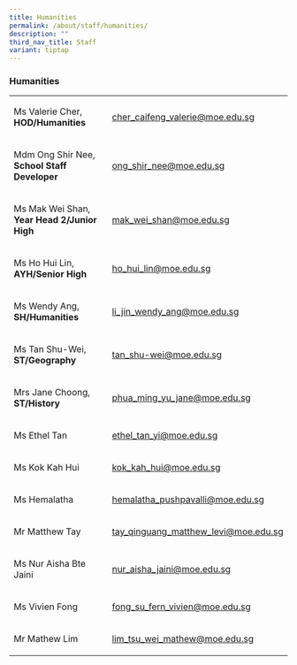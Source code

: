 ```yaml
---
title: Humanities
permalink: /about/staff/humanities/
description: ""
third_nav_title: Staff
variant: tiptap
---
```

<h3>Humanities</h3>
<table>
<tbody>
<tr>
<td rowspan="1" colspan="1">
<p>Ms Valerie Cher, <strong>HOD/Humanities</strong>
</p>
</td>
<td rowspan="1" colspan="1">
<p><a href="mailto:cher_caifeng_valerie@moe.edu.sg" rel="noopener noreferrer nofollow" target="_blank">cher_caifeng_valerie@moe.edu.sg</a>
</p>
</td>
</tr>
<tr>
<td rowspan="1" colspan="1">
<p>Mdm Ong Shir Nee, <strong>School Staff Developer</strong>
</p>
</td>
<td rowspan="1" colspan="1">
<p><a href="mailto:ong_shir_nee@moe.edu.sg" rel="noopener noreferrer nofollow" target="_blank">ong_shir_nee@moe.edu.sg</a>
</p>
</td>
</tr>
<tr>
<td rowspan="1" colspan="1">
<p>Ms Mak Wei Shan, <strong>Year Head 2/Junior High</strong>
</p>
</td>
<td rowspan="1" colspan="1">
<p><a href="mailto:mak_wei_shan@moe.edu.sg" rel="noopener noreferrer nofollow" target="_blank">mak_wei_shan@moe.edu.sg</a>
</p>
</td>
</tr>
<tr>
<td rowspan="1" colspan="1">
<p>Ms Ho Hui Lin, <strong>AYH/Senior High</strong>
</p>
</td>
<td rowspan="1" colspan="1">
<p><a href="mailto:ho_hui_lin@moe.edu.sg" rel="noopener noreferrer nofollow" target="_blank">ho_hui_lin@moe.edu.sg</a>
</p>
</td>
</tr>
<tr>
<td rowspan="1" colspan="1">
<p>Ms Wendy Ang, <strong>SH/Humanities</strong>
</p>
</td>
<td rowspan="1" colspan="1">
<p><a href="mailto:li_jin_wendy_ang@moe.edu.sg" rel="noopener noreferrer nofollow" target="_blank">li_jin_wendy_ang@moe.edu.sg</a>
</p>
</td>
</tr>
<tr>
<td rowspan="1" colspan="1">
<p>Ms Tan Shu-Wei, <strong>ST/Geography</strong>
</p>
</td>
<td rowspan="1" colspan="1">
<p><a href="mailto:tan_shu-wei@moe.edu.sg" rel="noopener noreferrer nofollow" target="_blank">tan_shu-wei@moe.edu.sg</a>
</p>
</td>
</tr>
<tr>
<td rowspan="1" colspan="1">
<p>Mrs Jane Choong, <strong>ST/History</strong>
</p>
</td>
<td rowspan="1" colspan="1">
<p><a href="mailto:phua_ming_yu_jane@moe.edu.sg" rel="noopener noreferrer nofollow" target="_blank">phua_ming_yu_jane@moe.edu.sg</a>
</p>
</td>
</tr>
<tr>
<td rowspan="1" colspan="1">
<p>Ms Ethel Tan</p>
</td>
<td rowspan="1" colspan="1">
<p><a href="mailto:ethel_tan_yi@moe.edu.sg" rel="noopener noreferrer nofollow" target="_blank">ethel_tan_yi@moe.edu.sg</a>
</p>
</td>
</tr>
<tr>
<td rowspan="1" colspan="1">
<p>Ms Kok Kah Hui</p>
</td>
<td rowspan="1" colspan="1">
<p><a href="mailto:kok_kah_hui@moe.edu.sg" rel="noopener noreferrer nofollow" target="_blank">kok_kah_hui@moe.edu.sg</a>
</p>
</td>
</tr>
<tr>
<td rowspan="1" colspan="1">
<p>Ms Hemalatha</p>
</td>
<td rowspan="1" colspan="1">
<p><a href="mailto:hemalatha_pushpavalli@moe.edu.sg" rel="noopener noreferrer nofollow" target="_blank">hemalatha_pushpavalli@moe.edu.sg</a>
</p>
</td>
</tr>
<tr>
<td rowspan="1" colspan="1">
<p>Mr Matthew Tay</p>
</td>
<td rowspan="1" colspan="1">
<p><a href="mailto:tay_qinguang_matthew_levi@moe.edu.sg" rel="noopener noreferrer nofollow" target="_blank">tay_qinguang_matthew_levi@moe.edu.sg</a>
</p>
</td>
</tr>
<tr>
<td rowspan="1" colspan="1">
<p>Ms Nur Aisha Bte Jaini</p>
</td>
<td rowspan="1" colspan="1">
<p><a href="mailto:nur_aisha_bte_jaini@moe.edu.sg" rel="noopener noreferrer nofollow" target="_blank">nur_aisha_jaini@moe.edu.sg</a>
</p>
</td>
</tr>
<tr>
<td rowspan="1" colspan="1">
<p>Ms Vivien Fong</p>
</td>
<td rowspan="1" colspan="1">
<p><a href="mailto:fong_su_fern_vivien@moe.edu.sg" rel="noopener noreferrer nofollow" target="_blank">fong_su_fern_vivien@moe.edu.sg</a>
</p>
</td>
</tr>
<tr>
<td rowspan="1" colspan="1">
<p>Mr Mathew Lim</p>
</td>
<td rowspan="1" colspan="1">
<p><a href="mailto:lim_tsu_wei_mathew@moe.edu.sg" rel="noopener noreferrer nofollow" target="_blank">lim_tsu_wei_mathew@moe.edu.sg</a>
</p>
</td>
</tr>
</tbody>
</table>
<p></p>